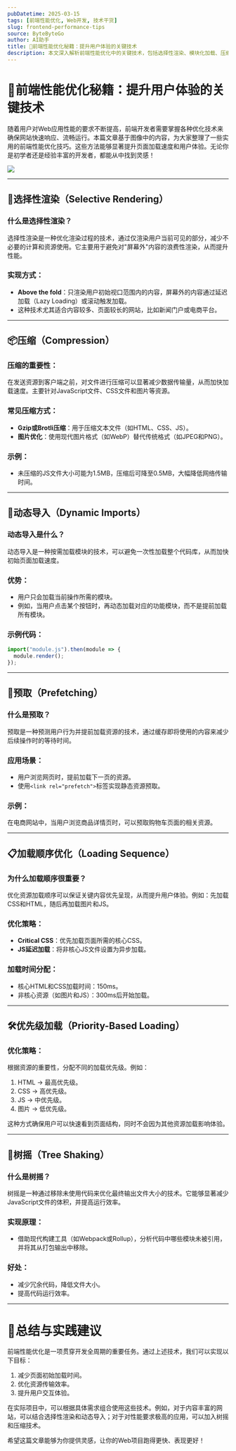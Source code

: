 ```yaml
---
pubDatetime: 2025-03-15
tags: [前端性能优化, Web开发, 技术干货]
slug: frontend-performance-tips
source: ByteByteGo
author: AI助手
title: 🚀前端性能优化秘籍：提升用户体验的关键技术
description: 本文深入解析前端性能优化中的关键技术，包括选择性渲染、模块化加载、压缩、动态导入、预取、优先级加载和树摇等技术细节，帮助开发者提升Web应用性能。
---
```


# 🚀前端性能优化秘籍：提升用户体验的关键技术

随着用户对Web应用性能的要求不断提高，前端开发者需要掌握各种优化技术来确保网站快速响应、流畅运行。本篇文章基于图像中的内容，为大家整理了一些实用的前端性能优化技巧。这些方法能够显著提升页面加载速度和用户体验。无论你是初学者还是经验丰富的开发者，都能从中找到灵感！

![](../../assets/191.jpeg)

---

## 🎯选择性渲染（Selective Rendering）

### 什么是选择性渲染？

选择性渲染是一种优化渲染过程的技术，通过仅渲染用户当前可见的部分，减少不必要的计算和资源使用。它主要用于避免对"屏幕外"内容的浪费性渲染，从而提升性能。

### 实现方式：

- **Above the fold**：只渲染用户初始视口范围内的内容，屏幕外的内容通过延迟加载（Lazy Loading）或滚动触发加载。
- 这种技术尤其适合内容较多、页面较长的网站，比如新闻门户或电商平台。

---

## 📦压缩（Compression）

### 压缩的重要性：

在发送资源到客户端之前，对文件进行压缩可以显著减少数据传输量，从而加快加载速度。主要针对JavaScript文件、CSS文件和图片等资源。

### 常见压缩方式：

- **Gzip或Brotli压缩**：用于压缩文本文件（如HTML、CSS、JS）。
- **图片优化**：使用现代图片格式（如WebP）替代传统格式（如JPEG和PNG）。

### 示例：

- 未压缩的JS文件大小可能为1.5MB，压缩后可降至0.5MB，大幅降低网络传输时间。

---

## 🔄动态导入（Dynamic Imports）

### 动态导入是什么？

动态导入是一种按需加载模块的技术，可以避免一次性加载整个代码库，从而加快初始页面加载速度。

### 优势：

- 用户只会加载当前操作所需的模块。
- 例如，当用户点击某个按钮时，再动态加载对应的功能模块，而不是提前加载所有模块。

### 示例代码：

```javascript
import("module.js").then(module => {
  module.render();
});
```

---

## 🚀预取（Prefetching）

### 什么是预取？

预取是一种预测用户行为并提前加载资源的技术，通过缓存即将使用的内容来减少后续操作时的等待时间。

### 应用场景：

- 用户浏览网页时，提前加载下一页的资源。
- 使用`<link rel="prefetch">`标签实现静态资源预取。

### 示例：

在电商网站中，当用户浏览商品详情页时，可以预取购物车页面的相关资源。

---

## 📋加载顺序优化（Loading Sequence）

### 为什么加载顺序很重要？

优化资源加载顺序可以保证关键内容优先呈现，从而提升用户体验。例如：先加载CSS和HTML，随后再加载图片和JS。

### 优化策略：

- **Critical CSS**：优先加载页面所需的核心CSS。
- **JS延迟加载**：将非核心JS文件设置为异步加载。

### 加载时间分配：

- 核心HTML和CSS加载时间：150ms。
- 非核心资源（如图片和JS）：300ms后开始加载。

---

## 🛠️优先级加载（Priority-Based Loading）

### 优化策略：

根据资源的重要性，分配不同的加载优先级。例如：

1. HTML → 最高优先级。
2. CSS → 高优先级。
3. JS → 中优先级。
4. 图片 → 低优先级。

这种方式确保用户可以快速看到页面结构，同时不会因为其他资源加载影响体验。

---

## 🌳树摇（Tree Shaking）

### 什么是树摇？

树摇是一种通过移除未使用代码来优化最终输出文件大小的技术。它能够显著减少JavaScript文件的体积，并提高运行效率。

### 实现原理：

- 借助现代构建工具（如Webpack或Rollup），分析代码中哪些模块未被引用，并将其从打包输出中移除。

### 好处：

- 减少冗余代码，降低文件大小。
- 提高代码运行效率。

---

# 🌟总结与实践建议

前端性能优化是一项贯穿开发全周期的重要任务。通过上述技术，我们可以实现以下目标：

1. 减少页面初始加载时间。
2. 优化资源传输效率。
3. 提升用户交互体验。

在实际项目中，可以根据具体需求组合使用这些技术。例如，对于内容丰富的网站，可以结合选择性渲染和动态导入；对于对性能要求极高的应用，可以加入树摇和压缩技术。

希望这篇文章能够为你提供灵感，让你的Web项目跑得更快、表现更好！
